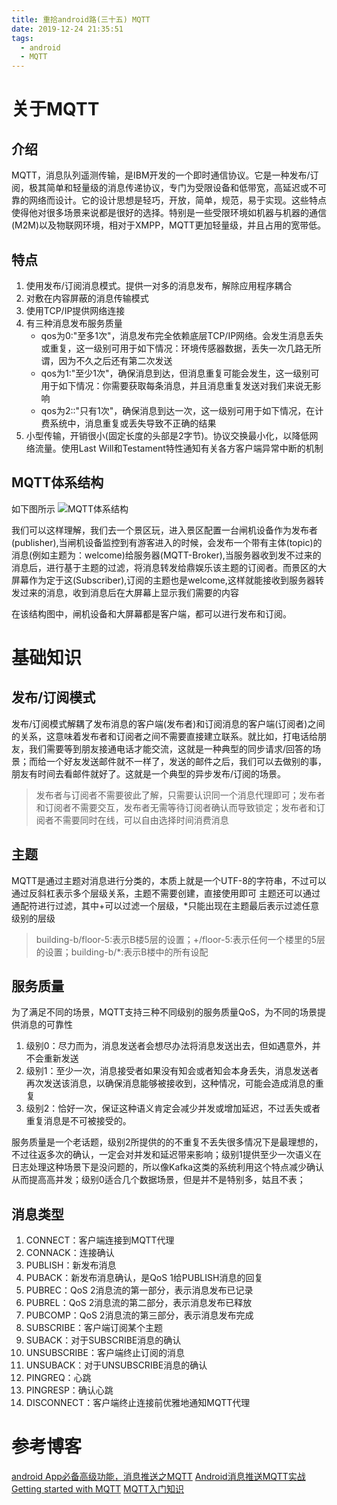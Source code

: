 ```yaml
---
title: 重拾android路(三十五) MQTT
date: 2019-12-24 21:35:51
tags:
  - android
  - MQTT
---
```


# 关于MQTT

## 介绍
MQTT，消息队列遥测传输，是IBM开发的一个即时通信协议。它是一种发布/订阅，极其简单和轻量级的消息传递协议，专门为受限设备和低带宽，高延迟或不可靠的网络而设计。它的设计思想是轻巧，开放，简单，规范，易于实现。这些特点使得他对很多场景来说都是很好的选择。特别是一些受限环境如机器与机器的通信(M2M)以及物联网环境，相对于XMPP，MQTT更加轻量级，并且占用的宽带低。

## 特点
1. 使用发布/订阅消息模式。提供一对多的消息发布，解除应用程序耦合
2. 对敷在内容屏蔽的消息传输模式
3. 使用TCP/IP提供网络连接
4. 有三种消息发布服务质量
    - qos为0:"至多1次"，消息发布完全依赖底层TCP/IP网络。会发生消息丢失或重复，这一级别可用于如下情况：环境传感器数据，丢失一次几路无所谓，因为不久之后还有第二次发送
    - qos为1:"至少1次"，确保消息到达，但消息重复可能会发生，这一级别可用于如下情况：你需要获取每条消息，并且消息重复发送对我们来说无影响
    - qos为2::"只有1次"，确保消息到达一次，这一级别可用于如下情况，在计费系统中，消息重复或丢失导致不正确的结果
5. 小型传输，开销很小(固定长度的头部是2字节)。协议交换最小化，以降低网络流量。使用Last Will和Testament特性通知有关各方客户端异常中断的机制

## MQTT体系结构
如下图所示
![MQTT体系结构](/assets/android/mqtt01.png)

我们可以这样理解，我们去一个景区玩，进入景区配置一台闸机设备作为发布者(publisher),当闸机设备监控到有游客进入的时候，会发布一个带有主体(topic)的消息(例如主题为：welcome)给服务器(MQTT-Broker),当服务器收到发不过来的消息后，进行基于主题的过滤，将消息转发给鼎娱乐该主题的订阅者。而景区的大屏幕作为定于这(Subscriber),订阅的主题也是welcome,这样就能接收到服务器转发过来的消息，收到消息后在大屏幕上显示我们需要的内容

在该结构图中，闸机设备和大屏幕都是客户端，都可以进行发布和订阅。

# 基础知识

## 发布/订阅模式
发布/订阅模式解耦了发布消息的客户端(发布者)和订阅消息的客户端(订阅者)之间的关系，这意味着发布者和订阅者之间不需要直接建立联系。就比如，打电话给朋友，我们需要等到朋友接通电话才能交流，这就是一种典型的同步请求/回答的场景；而给一个好友发送邮件就不一样了，发送的邮件之后，我们可以去做别的事，朋友有时间去看邮件就好了。这就是一个典型的异步发布/订阅的场景。

> 发布者与订阅者不需要彼此了解，只需要认识同一个消息代理即可；发布者和订阅者不需要交互，发布者无需等待订阅者确认而导致锁定；发布者和订阅者不需要同时在线，可以自由选择时间消费消息

## 主题
MQTT是通过主题对消息进行分类的，本质上就是一个UTF-8的字符串，不过可以通过反斜杠表示多个层级关系，主题不需要创建，直接使用即可
主题还可以通过通配符进行过滤，其中+可以过滤一个层级，*只能出现在主题最后表示过滤任意级别的层级

> building-b/floor-5:表示B楼5层的设置；+/floor-5:表示任何一个楼里的5层的设置；building-b/*:表示B楼中的所有设配

## 服务质量
为了满足不同的场景，MQTT支持三种不同级别的服务质量QoS，为不同的场景提供消息的可靠性

1. 级别0：尽力而为，消息发送者会想尽办法将消息发送出去，但如遇意外，并不会重新发送
2. 级别1：至少一次，消息接受者如果没有知会或者知会本身丢失，消息发送者再次发送该消息，以确保消息能够被接收到，这种情况，可能会造成消息的重复
3. 级别2：恰好一次，保证这种语义肯定会减少并发或增加延迟，不过丢失或者重复消息是不可被接受的。

服务质量是一个老话题，级别2所提供的的不重复不丢失很多情况下是最理想的，不过往返多次的确认，一定会对并发和延迟带来影响；级别1提供至少一次语义在日志处理这种场景下是没问题的，所以像Kafka这类的系统利用这个特点减少确认从而提高高并发；级别0适合几个数据场景，但是并不是特别多，姑且不表；

## 消息类型
1. CONNECT：客户端连接到MQTT代理
2. CONNACK：连接确认
3. PUBLISH：新发布消息
4. PUBACK：新发布消息确认，是QoS 1给PUBLISH消息的回复
5. PUBREC：QoS 2消息流的第一部分，表示消息发布已记录
6. PUBREL：QoS 2消息流的第二部分，表示消息发布已释放
7. PUBCOMP：QoS 2消息流的第三部分，表示消息发布完成
8. SUBSCRIBE：客户端订阅某个主题
9. SUBACK：对于SUBSCRIBE消息的确认
10. UNSUBSCRIBE：客户端终止订阅的消息
11. UNSUBACK：对于UNSUBSCRIBE消息的确认
12. PINGREQ：心跳
13. PINGRESP：确认心跳
14. DISCONNECT：客户端终止连接前优雅地通知MQTT代理



# 参考博客
[android App必备高级功能，消息推送之MQTT](https://blog.csdn.net/qq_17250009/article/details/52774472)
[Android消息推送MQTT实战](https://www.jianshu.com/p/73436a5cf855)
[Getting started with MQTT](https://www.hivemq.com/blog/how-to-get-started-with-mqtt/)
[MQTT入门知识](https://blog.csdn.net/github_33304260/article/details/73555475)